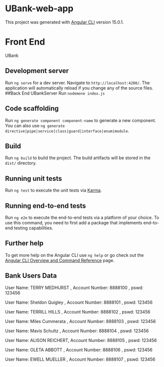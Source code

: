 # UBank-web-app

This project was generated with [Angular CLI](https://github.com/angular/angular-cli) version 15.0.1.
# Front End
UBank

## Development server

Run `ng serve` for a dev server. Navigate to `http://localhost:4200/`. The application will automatically reload if you change any of the source files.
##Back End
UBankServer
Run `nodemone index.js`

## Code scaffolding

Run `ng generate component component-name` to generate a new component. You can also use `ng generate directive|pipe|service|class|guard|interface|enum|module`.

## Build

Run `ng build` to build the project. The build artifacts will be stored in the `dist/` directory.

## Running unit tests

Run `ng test` to execute the unit tests via [Karma](https://karma-runner.github.io).

## Running end-to-end tests

Run `ng e2e` to execute the end-to-end tests via a platform of your choice. To use this command, you need to first add a package that implements end-to-end testing capabilities.

## Further help

To get more help on the Angular CLI use `ng help` or go check out the [Angular CLI Overview and Command Reference](https://angular.io/cli) page.

## Bank Users Data
User Name: TERRY MEDHURST , Account Number: 8888100  , pswd: 123456 

User Name: Sheldon Quigley , Account Number: 8888101  , pswd: 123456 

User Name: TERRILL HILLS , Account Number: 8888102  , pswd: 123456 

User Name: Miles Cummerata , Account Number: 8888103  , pswd: 123456 

User Name: Mavis Schultz , Account Number: 8888104  , pswd: 123456 

User Name: ALISON REICHERT, Account Number: 8888105  , pswd: 123456 

User Name: OLETA ABBOTT , Account Number: 8888106  , pswd: 123456 

User Name: EWELL MUELLER , Account Number: 8888107  , pswd: 123456 
